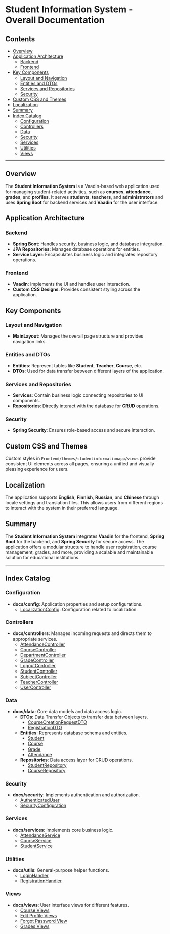 # Student Information System - Overall Documentation

## Contents
- [Overview](#overview)
- [Application Architecture](#application-architecture)
    - [Backend](#backend)
    - [Frontend](#frontend)
- [Key Components](#key-components)
    - [Layout and Navigation](#layout-and-navigation)
    - [Entities and DTOs](#entities-and-dtos)
    - [Services and Repositories](#services-and-repositories)
    - [Security](#security)
- [Custom CSS and Themes](#custom-css-and-themes)
- [Localization](#localization)
- [Summary](#summary)
- [Index Catalog](#index-catalog)
    - [Configuration](#configuration)
    - [Controllers](#controllers)
    - [Data](#data)
    - [Security](#security)
    - [Services](#services)
    - [Utilities](#utilities)
    - [Views](#views)

---

## Overview

The **Student Information System** is a Vaadin-based web application used for managing student-related activities, such as **courses**, **attendance**, **grades**, and **profiles**. It serves **students**, **teachers**, and **administrators** and uses **Spring Boot** for backend services and **Vaadin** for the user interface.

## Application Architecture

### Backend
- **Spring Boot**: Handles security, business logic, and database integration.
- **JPA Repositories**: Manages database operations for entities.
- **Service Layer**: Encapsulates business logic and integrates repository operations.

### Frontend
- **Vaadin**: Implements the UI and handles user interaction.
- **Custom CSS Designs**: Provides consistent styling across the application.

## Key Components

### Layout and Navigation
- **MainLayout**: Manages the overall page structure and provides navigation links.

### Entities and DTOs
- **Entities**: Represent tables like **Student**, **Teacher**, **Course**, etc.
- **DTOs**: Used for data transfer between different layers of the application.

### Services and Repositories
- **Services**: Contain business logic connecting repositories to UI components.
- **Repositories**: Directly interact with the database for **CRUD** operations.

### Security
- **Spring Security**: Ensures role-based access and secure interaction.

## Custom CSS and Themes
Custom styles in `Frontend/themes/studentinformationapp/views` provide consistent UI elements across all pages, ensuring a unified and visually pleasing experience for users.

## Localization
The application supports **English**, **Finnish**, **Russian**, and **Chinese** through locale settings and translation files. This allows users from different regions to interact with the system in their preferred language.

## Summary
The **Student Information System** integrates **Vaadin** for the frontend, **Spring Boot** for the backend, and **Spring Security** for secure access. The application offers a modular structure to handle user registration, course management, grades, and more, providing a scalable and maintainable solution for educational institutions.

---

## Index Catalog

### Configuration
- **docs/config**: Application properties and setup configurations.
    - [LocalizationConfig](config/LocalizationConfig.md): Configuration related to localization.

### Controllers
- **docs/controllers**: Manages incoming requests and directs them to appropriate services.
    - [AttendanceController](controllers/AttendanceController.md)
    - [CourseController](controllers/CourseController.md)
    - [DepartmentController](controllers/DepartmentController.md)
    - [GradeController](controllers/GradeController.md)
    - [LogoutController](controllers/LogoutController.md)
    - [StudentController](controllers/StudentController.md)
    - [SubjectController](controllers/SubjectController.md)
    - [TeacherController](controllers/TeacherController.md)
    - [UserController](controllers/UserController.md)

### Data
- **docs/data**: Core data models and data access logic.
    - **DTOs**: Data Transfer Objects to transfer data between layers.
        - [CourseCreationRequestDTO](data/dto/CourseCreationReaquestDTO.md)
        - [RegistrationDTO](data/dto/RegistrationDTO.md)
    - **Entities**: Represents database schema and entities.
        - [Student](data/entity/Student.md)
        - [Course](data/entity/Course.md)
        - [Grade](data/entity/Grade.md)
        - [Attendance](data/entity/Attendance.md)
    - **Repositories**: Data access layer for CRUD operations.
        - [StudentRepository](data/repository/StudentRepository.md)
        - [CourseRepository](data/repository/CourseRepository.md)

### Security
- **docs/security**: Implements authentication and authorization.
    - [AuthenticatedUser](security/AuthenticatedUser.md)
    - [SecurityConfiguration](security/SecurityConfiguration.md)

### Services
- **docs/services**: Implements core business logic.
    - [AttendanceService](services/AttendanceService.md)
    - [CourseService](services/CourseService.md)
    - [StudentService](services/StudentService.md)

### Utilities
- **docs/utils**: General-purpose helper functions.
    - [LoginHandler](utils/LoginHandler.md)
    - [RegistrationHandler](utils/RegistrationHandler.md)

### Views
- **docs/views**: User interface views for different features.
    - [Course Views](views/course/CourseViews.md)
    - [Edit Profile Views](views/editprofile/EditProfileViews.md)
    - [Forgot Password View](views/forgotpassword/ForgotPasswordView.md)
    - [Grades Views](views/grade/GradesViews.md)